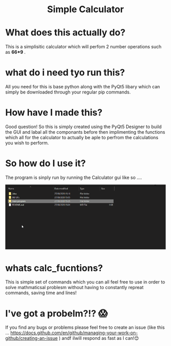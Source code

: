 <h1 align="center"> Simple Calculator </h1>
 

<h1> What does this actually do? </h1>
 
 This is a simplisitic calculator which will perfom 2 number operations such as <b> 66*9 </b> .
 
 <h1> what do i need tyo run this? </h1>
 
 All you need for this is base python along with the PyQt5 libary which can simply be downloaded through your regular pip commands.
 
 <h1> How have I made this? </h1>
 
 Good question! So this is simply created using the PyQt5 Designer to build the GUI and labal all the componants before then implimenting the functions which all for the calculator to actually be aple to perfrom the calculations you wish to perform.
 
 <h1> So how do I use it? </h1>
 
 The program is sinply run by running the Calculator gui like so ....

<img src="https://github.com/haz-baker/calculator/blob/master/opening.gif">

<h1> whats calc_fucntions? </h1>

This is simple set of commands which you can all feel free to use in order to solve mathmaticsal problesm without having to constantly repreat commands, saving time and lines!

<h1> I've got a probelm?!? 😱 </h1>

If you find any bugs or problems please feel free to create an issue (like this ... https://docs.github.com/en/github/managing-your-work-on-github/creating-an-issue ) andf iIwill respond as fast as I can!😊 
